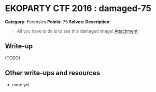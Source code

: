 # EKOPARTY CTF 2016 : damaged-75

**Category:** Forensics
**Points:** 75
**Solves:**
**Description:**

> All you have to do is to see this damaged image!
> [Attachment](for75.zip)

## Write-up

(TODO)

## Other write-ups and resources

* none yet
